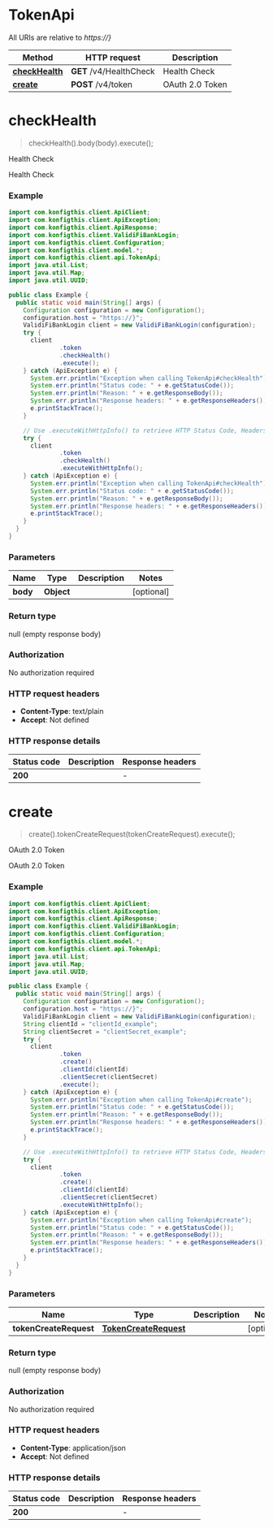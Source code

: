 # TokenApi

All URIs are relative to *https://}*

| Method | HTTP request | Description |
|------------- | ------------- | -------------|
| [**checkHealth**](TokenApi.md#checkHealth) | **GET** /v4/HealthCheck | Health Check |
| [**create**](TokenApi.md#create) | **POST** /v4/token | OAuth 2.0 Token |


<a name="checkHealth"></a>
# **checkHealth**
> checkHealth().body(body).execute();

Health Check

Health Check

### Example
```java
import com.konfigthis.client.ApiClient;
import com.konfigthis.client.ApiException;
import com.konfigthis.client.ApiResponse;
import com.konfigthis.client.ValidiFiBankLogin;
import com.konfigthis.client.Configuration;
import com.konfigthis.client.model.*;
import com.konfigthis.client.api.TokenApi;
import java.util.List;
import java.util.Map;
import java.util.UUID;

public class Example {
  public static void main(String[] args) {
    Configuration configuration = new Configuration();
    configuration.host = "https://}";
    ValidiFiBankLogin client = new ValidiFiBankLogin(configuration);
    try {
      client
              .token
              .checkHealth()
              .execute();
    } catch (ApiException e) {
      System.err.println("Exception when calling TokenApi#checkHealth");
      System.err.println("Status code: " + e.getStatusCode());
      System.err.println("Reason: " + e.getResponseBody());
      System.err.println("Response headers: " + e.getResponseHeaders());
      e.printStackTrace();
    }

    // Use .executeWithHttpInfo() to retrieve HTTP Status Code, Headers and Request
    try {
      client
              .token
              .checkHealth()
              .executeWithHttpInfo();
    } catch (ApiException e) {
      System.err.println("Exception when calling TokenApi#checkHealth");
      System.err.println("Status code: " + e.getStatusCode());
      System.err.println("Reason: " + e.getResponseBody());
      System.err.println("Response headers: " + e.getResponseHeaders());
      e.printStackTrace();
    }
  }
}

```

### Parameters

| Name | Type | Description  | Notes |
|------------- | ------------- | ------------- | -------------|
| **body** | **Object**|  | [optional] |

### Return type

null (empty response body)

### Authorization

No authorization required

### HTTP request headers

 - **Content-Type**: text/plain
 - **Accept**: Not defined

### HTTP response details
| Status code | Description | Response headers |
|-------------|-------------|------------------|
| **200** |  |  -  |

<a name="create"></a>
# **create**
> create().tokenCreateRequest(tokenCreateRequest).execute();

OAuth 2.0 Token

OAuth 2.0 Token

### Example
```java
import com.konfigthis.client.ApiClient;
import com.konfigthis.client.ApiException;
import com.konfigthis.client.ApiResponse;
import com.konfigthis.client.ValidiFiBankLogin;
import com.konfigthis.client.Configuration;
import com.konfigthis.client.model.*;
import com.konfigthis.client.api.TokenApi;
import java.util.List;
import java.util.Map;
import java.util.UUID;

public class Example {
  public static void main(String[] args) {
    Configuration configuration = new Configuration();
    configuration.host = "https://}";
    ValidiFiBankLogin client = new ValidiFiBankLogin(configuration);
    String clientId = "clientId_example";
    String clientSecret = "clientSecret_example";
    try {
      client
              .token
              .create()
              .clientId(clientId)
              .clientSecret(clientSecret)
              .execute();
    } catch (ApiException e) {
      System.err.println("Exception when calling TokenApi#create");
      System.err.println("Status code: " + e.getStatusCode());
      System.err.println("Reason: " + e.getResponseBody());
      System.err.println("Response headers: " + e.getResponseHeaders());
      e.printStackTrace();
    }

    // Use .executeWithHttpInfo() to retrieve HTTP Status Code, Headers and Request
    try {
      client
              .token
              .create()
              .clientId(clientId)
              .clientSecret(clientSecret)
              .executeWithHttpInfo();
    } catch (ApiException e) {
      System.err.println("Exception when calling TokenApi#create");
      System.err.println("Status code: " + e.getStatusCode());
      System.err.println("Reason: " + e.getResponseBody());
      System.err.println("Response headers: " + e.getResponseHeaders());
      e.printStackTrace();
    }
  }
}

```

### Parameters

| Name | Type | Description  | Notes |
|------------- | ------------- | ------------- | -------------|
| **tokenCreateRequest** | [**TokenCreateRequest**](TokenCreateRequest.md)|  | [optional] |

### Return type

null (empty response body)

### Authorization

No authorization required

### HTTP request headers

 - **Content-Type**: application/json
 - **Accept**: Not defined

### HTTP response details
| Status code | Description | Response headers |
|-------------|-------------|------------------|
| **200** |  |  -  |

